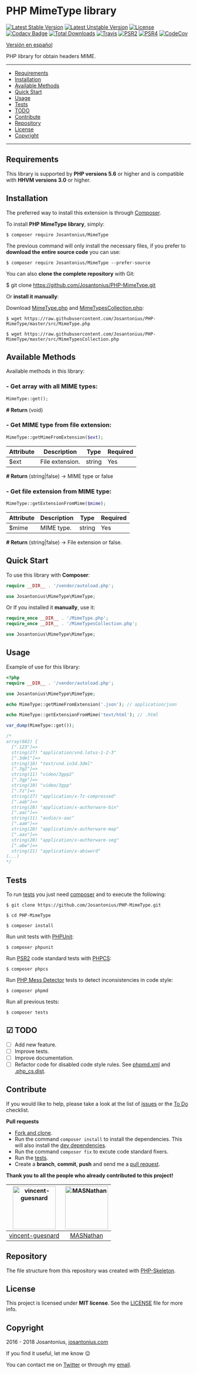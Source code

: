 # PHP MimeType library

[![Latest Stable Version](https://poser.pugx.org/josantonius/MimeType/v/stable)](https://packagist.org/packages/josantonius/MimeType) [![Latest Unstable Version](https://poser.pugx.org/josantonius/MimeType/v/unstable)](https://packagist.org/packages/josantonius/MimeType) [![License](https://poser.pugx.org/josantonius/MimeType/license)](LICENSE) [![Codacy Badge](https://api.codacy.com/project/badge/Grade/e4aa9b3dba374408ab1d35eca147ca50)](https://www.codacy.com/app/Josantonius/PHP-MimeType?utm_source=github.com&amp;utm_medium=referral&amp;utm_content=Josantonius/PHP-MimeType&amp;utm_campaign=Badge_Grade) [![Total Downloads](https://poser.pugx.org/josantonius/MimeType/downloads)](https://packagist.org/packages/josantonius/MimeType) [![Travis](https://travis-ci.org/Josantonius/PHP-MimeType.svg)](https://travis-ci.org/Josantonius/PHP-MimeType) [![PSR2](https://img.shields.io/badge/PSR-2-1abc9c.svg)](http://www.php-fig.org/psr/psr-2/) [![PSR4](https://img.shields.io/badge/PSR-4-9b59b6.svg)](http://www.php-fig.org/psr/psr-4/) [![CodeCov](https://codecov.io/gh/Josantonius/PHP-MimeType/branch/master/graph/badge.svg)](https://codecov.io/gh/Josantonius/PHP-MimeType)

[Versión en español](README-ES.md)

PHP library for obtain headers MIME.

---

- [Requirements](#requirements)
- [Installation](#installation)
- [Available Methods](#available-methods)
- [Quick Start](#quick-start)
- [Usage](#usage)
- [Tests](#tests)
- [TODO](#-todo)
- [Contribute](#contribute)
- [Repository](#repository)
- [License](#license)
- [Copyright](#copyright)

---

## Requirements

This library is supported by **PHP versions 5.6** or higher and is compatible with **HHVM versions 3.0** or higher.

## Installation

The preferred way to install this extension is through [Composer](http://getcomposer.org/download/).

To install **PHP MimeType library**, simply:

    $ composer require Josantonius/MimeType

The previous command will only install the necessary files, if you prefer to **download the entire source code** you can use:

    $ composer require Josantonius/MimeType --prefer-source

You can also **clone the complete repository** with Git:

  $ git clone https://github.com/Josantonius/PHP-MimeType.git

Or **install it manually**:

Download [MimeType.php](https://raw.githubusercontent.com/Josantonius/PHP-MimeType/master/src/MimeType.php) and [MimeTypesCollection.php](https://raw.githubusercontent.com/Josantonius/PHP-MimeType/master/src/MimeTypesCollection.php):

    $ wget https://raw.githubusercontent.com/Josantonius/PHP-MimeType/master/src/MimeType.php

    $ wget https://raw.githubusercontent.com/Josantonius/PHP-MimeType/master/src/MimeTypesCollection.php

## Available Methods

Available methods in this library:

### - Get array with all MIME types:

```php
MimeType::get();
```

**# Return** (void)

### - Get MIME type from file extension:

```php
MimeType::getMimeFromExtension($ext);
```

| Attribute | Description | Type | Required
| --- | --- | --- | --- |
| $ext | File extension. | string | Yes |

**# Return** (string|false) → MIME type or false

### - Get file extension from MIME type:

```php
MimeType::getExtensionFromMime($mime);
```

| Attribute | Description | Type | Required
| --- | --- | --- | --- |
| $mime | MIME type. | string | Yes |

**# Return** (string|false) → File extension or false.

## Quick Start

To use this library with **Composer**:

```php
require __DIR__ . '/vendor/autoload.php';

use Josantonius\MimeType\MimeType;
```

Or If you installed it **manually**, use it:

```php
require_once __DIR__ . '/MimeType.php';
require_once __DIR__ . '/MimeTypesCollection.php';

use Josantonius\MimeType\MimeType;
```

## Usage

Example of use for this library:

```php
<?php
require __DIR__ . '/vendor/autoload.php';

use Josantonius\MimeType\MimeType;

echo MimeType::getMimeFromExtension('.json'); // application/json

echo MimeType::getExtensionFromMime('text/html'); // .html

var_dump(MimeType::get());

/*
array(682) {
  [".123"]=>
  string(27) "application/vnd.lotus-1-2-3"
  [".3dml"]=>
  string(18) "text/vnd.in3d.3dml"
  [".3g2"]=>
  string(11) "video/3gpp2"
  [".3gp"]=>
  string(10) "video/3gpp"
  [".7z"]=>
  string(27) "application/x-7z-compressed"
  [".aab"]=>
  string(28) "application/x-authorware-bin"
  [".aac"]=>
  string(11) "audio/x-aac"
  [".aam"]=>
  string(28) "application/x-authorware-map"
  [".aas"]=>
  string(28) "application/x-authorware-seg"
  [".abw"]=>
  string(21) "application/x-abiword"
(...)
*/
```

## Tests 

To run [tests](tests) you just need [composer](http://getcomposer.org/download/) and to execute the following:

    $ git clone https://github.com/Josantonius/PHP-MimeType.git
    
    $ cd PHP-MimeType

    $ composer install

Run unit tests with [PHPUnit](https://phpunit.de/):

    $ composer phpunit

Run [PSR2](http://www.php-fig.org/psr/psr-2/) code standard tests with [PHPCS](https://github.com/squizlabs/PHP_CodeSniffer):

    $ composer phpcs

Run [PHP Mess Detector](https://phpmd.org/) tests to detect inconsistencies in code style:

    $ composer phpmd

Run all previous tests:

    $ composer tests

## ☑ TODO

- [ ] Add new feature.
- [ ] Improve tests.
- [ ] Improve documentation.
- [ ] Refactor code for disabled code style rules. See [phpmd.xml](phpmd.xml) and [.php_cs.dist](.php_cs.dist).

## Contribute

If you would like to help, please take a look at the list of
[issues](https://github.com/Josantonius/PHP-MimeType/issues) or the [To Do](#-todo) checklist.

**Pull requests**

* [Fork and clone](https://help.github.com/articles/fork-a-repo).
* Run the command `composer install` to install the dependencies.
  This will also install the [dev dependencies](https://getcomposer.org/doc/03-cli.md#install).
* Run the command `composer fix` to excute code standard fixers.
* Run the [tests](#tests).
* Create a **branch**, **commit**, **push** and send me a
  [pull request](https://help.github.com/articles/using-pull-requests).

**Thank you to all the people who already contributed to this project!**

[<img alt="vincent-guesnard" src="https://avatars3.githubusercontent.com/u/315173?v=4&s=117" height="117" width="117">](https://github.com/vincent-guesnard)|[<img alt="MASNathan" src="https://avatars0.githubusercontent.com/u/2139464?v=4&s=117" height="117" width="117">](https://github.com/MASNathan)
:---:|:---:|
[vincent-guesnard](https://github.com/vincent-guesnard)|[MASNathan](https://github.com/MASNathan)|

## Repository

The file structure from this repository was created with [PHP-Skeleton](https://github.com/Josantonius/PHP-Skeleton).

## License

This project is licensed under **MIT license**. See the [LICENSE](LICENSE) file for more info.

## Copyright

2016 - 2018 Josantonius, [josantonius.com](https://josantonius.com/)

If you find it useful, let me know :wink:

You can contact me on [Twitter](https://twitter.com/Josantonius) or through my [email](mailto:hello@josantonius.com).